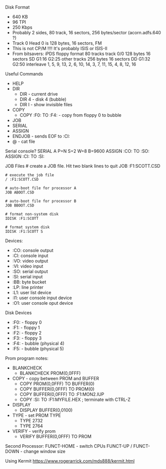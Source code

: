 Disk Format
  * 640 KB
  * 96 TPI
  * 250 Kbps
  * Probably 2 sides, 80 track, 16 sectors, 256 bytes/sector (acorn.adfs.640 ?)
  * Track 0 Head 0 is 128 bytes, 16 sectors, FM
  * This is not CP/M !!!! It's probably ISIS or ISIS-II
  * From bitsavers:
    iPDS floppy format
    80 tracks
    track 0/0 128 bytes 16 sectors SD G1:16 G2:25
    other tracks 256 bytes 16 sectors DD G1:32 G2:50
    interleave
    1, 5, 9, 13, 2, 6, 10, 14, 3, 7, 11, 15, 4, 8, 12, 16

Useful Commands
   * HELP
   * DIR
      * DIR - current drive
      * DIR 4 - disk 4 (bubble)
      * DIR I - show invisible files
   * COPY
      * COPY :F0:<fn> TO :F4:<fn>  - copy from floppy 0 to bubble
   * JOB
   * SERIAL
   * ASSIGN
   * ENDJOB - sends EOF to :CI:
   * @<filename> - cat file

Serial console?
    SERIAL A P=N S=2 W=8 B=9600
    ASSIGN :CO: TO :SO:
    ASSIGN :CI: TO :SI:

JOB Files
    # create a JOB file. Hit two blank lines to quit
    JOB :F1:SCOTT.CSD

    # execute the job file
    / :F1:SCOTT.CSD

    # auto-boot file for processor A
    JOB ABOOT.CSD

    # auto-boot file for processor B
    JOB BBOOT.CSD

    # format non-system disk
    IDISK :F1:SCOTT

    # format system disk
    IDISK :F1:SCOTT S

Devices:
   * :CO:  console output
   * :CI:  console input
   * :VO:  video output
   * :VI:  video input
   * :SO:  serial output
   * :SI:  serial input
   * :BB:  byte bucket
   * :LP:  line printer
   * :L1:  user list device
   * :I1:  user console input device
   * :O1:  user console oput device

Disk Devices
   * :F0: - floppy 0
   * :F1: - floppy 1
   * :F2: - floppy 2
   * :F3: - floppy 3
   * :F4: - bubble (physical 4)
   * :F5: - bubble (physical 5)

Prom program notes:
   * BLANKCHECK
      * BLANKCHECK PROM(0,0FFF)
   * COPY - copy between PROM and BUFFER
      * COPY PROM(0,0FFF) TO BUFFER(0)
      * COPY BUFFER(0,0FFF) TO PROM(0)
      * COPY BUFFER(0,0FFF) TO :F1:MON2.IUP
      * COPY :SI: TO :F1:MYFILE.HEX             ; terminate with CTRL-Z
   * DISPLAY
      * DISPLAY BUFFER(0,0100)
   * TYPE - set PROM TYPE
      * TYPE 2732
      * TYPE 2764
   * VERIFY - verify prom
      * VERIFY BUFFER(0,0FFF) TO PROM

Second Processor:
  FUNCT-HOME - switch CPUs
  FUNCT-UP / FUNCT-DOWN - change window size

Using Kermit
  https://www.rogerarrick.com/mds888/kermit.html
